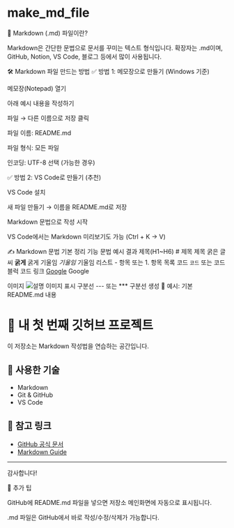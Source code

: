 # make_md_file

📘 Markdown (.md) 파일이란?

Markdown은 간단한 문법으로 문서를 꾸미는 텍스트 형식입니다.
확장자는 .md이며, GitHub, Notion, VS Code, 블로그 등에서 많이 사용됩니다.

🛠️ Markdown 파일 만드는 방법
✅ 방법 1: 메모장으로 만들기 (Windows 기준)

메모장(Notepad) 열기

아래 예시 내용을 작성하기

파일 → 다른 이름으로 저장 클릭

파일 이름: README.md

파일 형식: 모든 파일

인코딩: UTF-8 선택 (가능한 경우)

✅ 방법 2: VS Code로 만들기 (추천)

VS Code
 설치

새 파일 만들기 → 이름을 README.md로 저장

Markdown 문법으로 작성 시작

VS Code에서는 Markdown 미리보기도 가능 (Ctrl + K → V)

✍️ Markdown 문법 기본 정리
기능	문법 예시	결과
제목(H1~H6)	# 제목	제목
굵은 글씨	**굵게**	굵게
기울임	*기울임*	기울임
리스트	- 항목 또는 1. 항목	목록
코드	`코드` 또는 코드블럭	코드
링크	[Google](https://google.com)	Google

이미지	![설명](이미지주소)	이미지 표시
구분선	--- 또는 ***	구분선 생성
📄 예시: 기본 README.md 내용
# 📘 내 첫 번째 깃허브 프로젝트

이 저장소는 Markdown 작성법을 연습하는 공간입니다.

## 📝 사용한 기술

- Markdown
- Git & GitHub
- VS Code

## 🔗 참고 링크

- [GitHub 공식 문서](https://docs.github.com)
- [Markdown Guide](https://www.markdownguide.org/)

---

감사합니다!

🚀 추가 팁

GitHub에 README.md 파일을 넣으면 저장소 메인화면에 자동으로 표시됩니다.

.md 파일은 GitHub에서 바로 작성/수정/삭제가 가능합니다.
